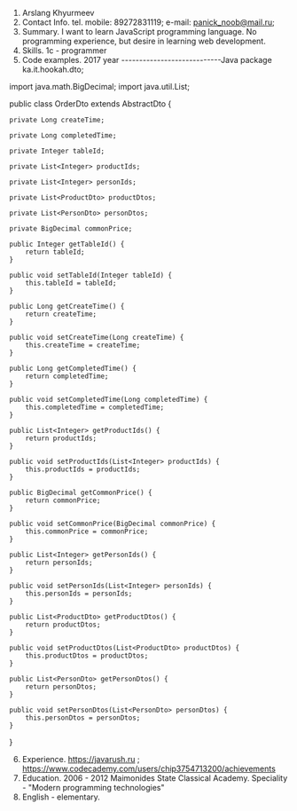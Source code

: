 1. Arslang Khyurmeev	
2. Contact Info.
tel. mobile: 89272831119; e-mail: panick_noob@mail.ru; 
3. Summary.
I want to learn JavaScript programming language. No programming experience, but desire in learning web development.
4. Skills.
1c - programmer
5. Code examples.
2017 year
----------------------------Java
package ka.it.hookah.dto;

import java.math.BigDecimal;
import java.util.List;


public class OrderDto extends AbstractDto {

    private Long createTime;

    private Long completedTime;

    private Integer tableId;

    private List<Integer> productIds;

    private List<Integer> personIds;

    private List<ProductDto> productDtos;

    private List<PersonDto> personDtos;

    private BigDecimal commonPrice;

    public Integer getTableId() {
        return tableId;
    }

    public void setTableId(Integer tableId) {
        this.tableId = tableId;
    }

    public Long getCreateTime() {
        return createTime;
    }

    public void setCreateTime(Long createTime) {
        this.createTime = createTime;
    }

    public Long getCompletedTime() {
        return completedTime;
    }

    public void setCompletedTime(Long completedTime) {
        this.completedTime = completedTime;
    }

    public List<Integer> getProductIds() {
        return productIds;
    }

    public void setProductIds(List<Integer> productIds) {
        this.productIds = productIds;
    }

    public BigDecimal getCommonPrice() {
        return commonPrice;
    }

    public void setCommonPrice(BigDecimal commonPrice) {
        this.commonPrice = commonPrice;
    }

    public List<Integer> getPersonIds() {
        return personIds;
    }

    public void setPersonIds(List<Integer> personIds) {
        this.personIds = personIds;
    }

    public List<ProductDto> getProductDtos() {
        return productDtos;
    }

    public void setProductDtos(List<ProductDto> productDtos) {
        this.productDtos = productDtos;
    }

    public List<PersonDto> getPersonDtos() {
        return personDtos;
    }

    public void setPersonDtos(List<PersonDto> personDtos) {
        this.personDtos = personDtos;
    }
}


6. Experience. 
https://javarush.ru ; https://www.codecademy.com/users/chip3754713200/achievements
7. Education.
2006 - 2012
Maimonides State Classical Academy. Speciality - "Modern programming technologies"
8. English - elementary.

